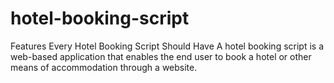 # hotel-booking-script
Features Every Hotel Booking Script Should Have A hotel booking script is a web-based application that enables the end user to book a hotel or other means of accommodation through a website. 
